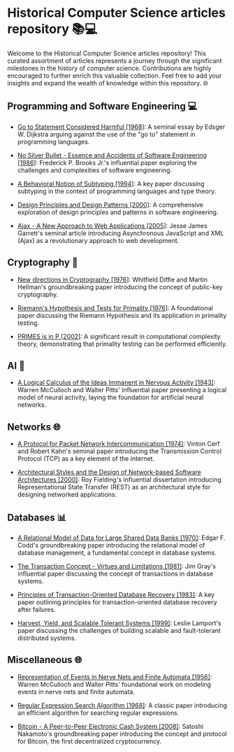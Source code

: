 # Historical Computer Science articles repository 📚💻

Welcome to the Historical Computer Science articles repository! This curated assortment of articles represents a journey through the significant milestones in the history of computer science. Contributions are highly encouraged to further enrich this valuable collection. Feel free to add your insights and expand the wealth of knowledge within this repository. 🌐

## Programming and Software Engineering 💻

- [Go to Statement Considered Harmful [1968]](./Programming%20and%20Software%20Engineering/Go%20To%20Statement%20Considered%20Harmful.pdf): A seminal essay by Edsger W. Dijkstra arguing against the use of the "go to" statement in programming languages.

- [No Silver Bullet - Essence and Accidents of Software Engineering [1986]](link_to_article): Frederick P. Brooks Jr.'s influential paper exploring the challenges and complexities of software engineering.

- [A Behavioral Notion of Subtyping [1994]](link_to_article): A key paper discussing subtyping in the context of programming languages and type theory.

- [Design Principles and Design Patterns [2000]](link_to_article): A comprehensive exploration of design principles and patterns in software engineering.

- [Ajax - A New Approach to Web Applications [2005]](link_to_article): Jesse James Garrett's seminal article introducing Asynchronous JavaScript and XML (Ajax) as a revolutionary approach to web development.

## Cryptography 🔐

- [New directions in Cryptography [1976]](link_to_article): Whitfield Diffie and Martin Hellman's groundbreaking paper introducing the concept of public-key cryptography.

- [Riemann's Hypothesis and Tests for Primality [1976]](link_to_article): A foundational paper discussing the Riemann Hypothesis and its application in primality testing.

- [PRIMES is in P [2002]](link_to_article): A significant result in computational complexity theory, demonstrating that primality testing can be performed efficiently.

## AI 🤖

- [A Logical Calculus of the Ideas Immanent in Nervous Activity [1943]](link_to_article): Warren McCulloch and Walter Pitts' influential paper presenting a logical model of neural activity, laying the foundation for artificial neural networks.

## Networks 🌐

- [A Protocol for Packet Network Intercommunication [1974]](link_to_article): Vinton Cerf and Robert Kahn's seminal paper introducing the Transmission Control Protocol (TCP) as a key element of the internet.

- [Architectural Styles and the Design of Network-based Software Architectures [2000]](link_to_article): Roy Fielding's influential dissertation introducing Representational State Transfer (REST) as an architectural style for designing networked applications.

## Databases 📊

- [A Relational Model of Data for Large Shared Data Banks [1970]](link_to_article): Edgar F. Codd's groundbreaking paper introducing the relational model of database management, a fundamental concept in database systems.

- [The Transaction Concept - Virtues and Limitations [1981]](link_to_article): Jim Gray's influential paper discussing the concept of transactions in database systems.

- [Principles of Transaction-Oriented Database Recovery [1983]](link_to_article): A key paper outlining principles for transaction-oriented database recovery after failures.

- [Harvest, Yield, and Scalable Tolerant Systems [1999]](link_to_article): Leslie Lamport's paper discussing the challenges of building scalable and fault-tolerant distributed systems.

## Miscellaneous 🌐

- [Representation of Events in Nerve Nets and Finite Automata [1956]](link_to_article): Warren McCulloch and Walter Pitts' foundational work on modeling events in nerve nets and finite automata.

- [Regular Expression Search Algorithm [1968]](link_to_article): A classic paper introducing an efficient algorithm for searching regular expressions.

- [Bitcoin - A Peer-to-Peer Electronic Cash System [2008]](link_to_article): Satoshi Nakamoto's groundbreaking paper introducing the concept and protocol for Bitcoin, the first decentralized cryptocurrency.
